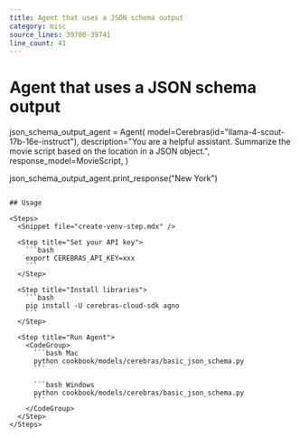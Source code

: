 ```yaml
---
title: Agent that uses a JSON schema output
category: misc
source_lines: 39700-39741
line_count: 41
---
```


# Agent that uses a JSON schema output
json_schema_output_agent = Agent(
    model=Cerebras(id="llama-4-scout-17b-16e-instruct"),
    description="You are a helpful assistant. Summarize the movie script based on the location in a JSON object.",
    response_model=MovieScript,
)

json_schema_output_agent.print_response("New York")
```

## Usage

<Steps>
  <Snippet file="create-venv-step.mdx" />

  <Step title="Set your API key">
    ```bash
    export CEREBRAS_API_KEY=xxx
    ```
  </Step>

  <Step title="Install libraries">
    ```bash
    pip install -U cerebras-cloud-sdk agno
    ```
  </Step>

  <Step title="Run Agent">
    <CodeGroup>
      ```bash Mac
      python cookbook/models/cerebras/basic_json_schema.py
      ```

      ```bash Windows
      python cookbook/models/cerebras/basic_json_schema.py
      ```
    </CodeGroup>
  </Step>
</Steps>


